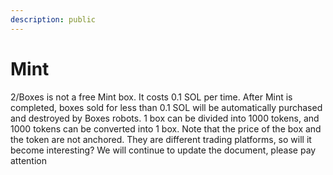 ```yaml
---
description: public
---
```


# Mint

2/Boxes is not a free Mint box. It costs 0.1 SOL per time. After Mint is completed, boxes sold for less than 0.1 SOL will be automatically purchased and destroyed by Boxes robots. 1 box can be divided into 1000 tokens, and 1000 tokens can be converted into 1 box. Note that the price of the box and the token are not anchored. They are different trading platforms, so will it become interesting? We will continue to update the document, please pay attention
